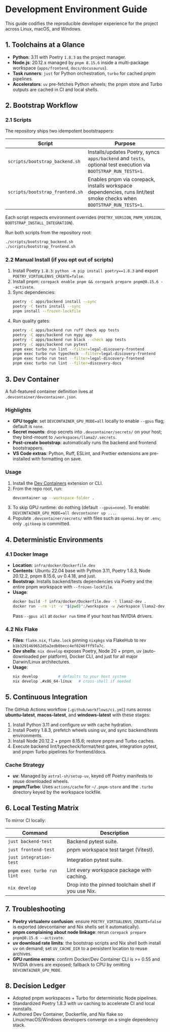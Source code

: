 # Development Environment Guide

This guide codifies the reproducible developer experience for the project across Linux, macOS, and Windows.

## 1. Toolchains at a Glance
- **Python**: 3.11 with Poetry `1.8.3` as the project manager.
- **Node.js**: 20.12.x managed by `pnpm 8.15.6` inside a multi-package workspace (`apps/frontend`, `docs/docusaurus`).
- **Task runners**: `just` for Python orchestration, `turbo` for cached pnpm pipelines.
- **Accelerators**: `uv` pre-fetches Python wheels; the pnpm store and Turbo outputs are cached in CI and local shells.

## 2. Bootstrap Workflow
### 2.1 Scripts
The repository ships two idempotent bootstrappers:

| Script | Purpose |
| --- | --- |
| `scripts/bootstrap_backend.sh` | Installs/updates Poetry, syncs `apps/backend` and `tests`, optional test execution via `BOOTSTRAP_RUN_TESTS=1`. |
| `scripts/bootstrap_frontend.sh` | Enables pnpm via corepack, installs workspace dependencies, runs lint/test smoke checks when `BOOTSTRAP_RUN_TESTS=1`. |

Each script respects environment overrides (`POETRY_VERSION`, `PNPM_VERSION`, `BOOTSTRAP_INSTALL_INTEGRATION`).

Run both scripts from the repository root:

```bash
./scripts/bootstrap_backend.sh
./scripts/bootstrap_frontend.sh
```

### 2.2 Manual Install (if you opt out of scripts)
1. Install Poetry `1.8.3`: `python -m pip install poetry==1.8.3` and export `POETRY_VIRTUALENVS_CREATE=false`.
2. Install pnpm: `corepack enable pnpm && corepack prepare pnpm@8.15.6 --activate`.
3. Sync dependencies:
   ```bash
   poetry -C apps/backend install --sync
   poetry -C tests install --sync
   pnpm install --frozen-lockfile
   ```
4. Run quality gates:
   ```bash
   poetry -C apps/backend run ruff check app tests
   poetry -C apps/backend run mypy app
   poetry -C apps/backend run black --check app tests
   poetry -C apps/backend run pytest
   pnpm exec turbo run lint --filter=legal-discovery-frontend
   pnpm exec turbo run typecheck --filter=legal-discovery-frontend
   pnpm exec turbo run test --filter=legal-discovery-frontend
   pnpm exec turbo run lint --filter=discovery-docs
   ```

## 3. Dev Container
A full-featured container definition lives at `.devcontainer/devcontainer.json`.

### Highlights
- **GPU toggle**: set `DEVCONTAINER_GPU_MODE=all` locally to enable `--gpus` flag; default is `none`.
- **Secret mounts**: drop secrets into `.devcontainer/secrets/` on your host; they bind-mount to `/workspaces/llama2/.secrets`.
- **Post-create bootstrap**: automatically runs the backend and frontend bootstrappers.
- **VS Code extras**: Python, Ruff, ESLint, and Prettier extensions are pre-installed with formatting on save.

### Usage
1. Install the [Dev Containers](https://aka.ms/vscode-remote/download/devcontainer-cli) extension or CLI.
2. From the repo root, run:
   ```bash
   devcontainer up --workspace-folder .
   ```
3. To skip GPU runtime: do nothing (default `--gpus=none`). To enable: `DEVCONTAINER_GPU_MODE=all devcontainer up ...`.
4. Populate `.devcontainer/secrets/` with files such as `openai.key` or `.env`; only `.gitkeep` is committed.

## 4. Deterministic Environments
### 4.1 Docker Image
- **Location**: `infra/docker/Dockerfile.dev`
- **Contents**: Ubuntu 22.04 base with Python 3.11, Poetry 1.8.3, Node 20.12.2, pnpm 8.15.6, uv 0.4.18, and just.
- **Bootstrap**: Installs backend/tests dependencies via Poetry and the entire pnpm workspace with `--frozen-lockfile`.
- **Usage**:
  ```bash
  docker build -f infra/docker/Dockerfile.dev -t llama2-dev .
  docker run --rm -it -v "$(pwd)":/workspace -w /workspace llama2-dev bash
  ```
  Pass `--gpus all` at `docker run` time if your host has NVIDIA drivers.

### 4.2 Nix Flake
- **Files**: `flake.nix`, `flake.lock` pinning `nixpkgs` via FlakeHub to rev `b1b3291469652d5a2edb0becc4ef0246fff97a7c`.
- **Dev shells**: `nix develop` exposes Poetry, Node 20 + pnpm, uv (auto-downloaded per platform), Docker CLI, and just for all major Darwin/Linux architectures.
- **Usage**:
  ```bash
  nix develop         # defaults to your host system
  nix develop .#x86_64-linux   # cross-shell if needed
  ```

## 5. Continuous Integration
The GitHub Actions workflow (`.github/workflows/ci.yml`) runs across **ubuntu-latest**, **macos-latest**, and **windows-latest** with these stages:

1. Install Python 3.11 and configure uv with cache hydration.
2. Install Poetry 1.8.3, prefetch wheels using uv, and sync backend/tests environments.
3. Install Node 20.12.2 + pnpm 8.15.6; restore pnpm and Turbo caches.
4. Execute backend lint/typecheck/format/test gates, integration pytest, and pnpm Turbo pipelines for frontend/docs.

### Cache Strategy
- **uv**: Managed by `astral-sh/setup-uv`, keyed off Poetry manifests to reuse downloaded wheels.
- **pnpm/Turbo**: Uses `actions/cache` for `~/.pnpm-store` and the `.turbo` directory keyed by the workspace lockfile.

## 6. Local Testing Matrix
To mirror CI locally:

| Command | Description |
| --- | --- |
| `just backend-test` | Backend pytest suite. |
| `just frontend-test` | pnpm workspace test target (Vitest). |
| `just integration-test` | Integration pytest suite. |
| `pnpm exec turbo run lint` | Lint every workspace package with caching. |
| `nix develop` | Drop into the pinned toolchain shell if you use Nix. |

## 7. Troubleshooting
- **Poetry virtualenv confusion**: ensure `POETRY_VIRTUALENVS_CREATE=false` is exported (devcontainer and Nix shells set it automatically).
- **pnpm complaining about node linkage**: rerun `corepack prepare pnpm@8.15.6 --activate`.
- **uv download rate limits**: the bootstrap scripts and Nix shell both install uv on demand; set `UV_CACHE_DIR` to a persistent location to reuse archives.
- **GPU runtime errors**: confirm Docker/Dev Container CLI is >= 0.55 and NVIDIA drivers are exposed; fallback to CPU by omitting `DEVCONTAINER_GPU_MODE`.

## 8. Decision Ledger
- Adopted pnpm workspaces + Turbo for deterministic Node pipelines.
- Standardized Poetry 1.8.3 with uv caching to accelerate CI and local reinstalls.
- Authored Dev Container, Dockerfile, and Nix flake so Linux/macOS/Windows developers converge on a single dependency stack.
